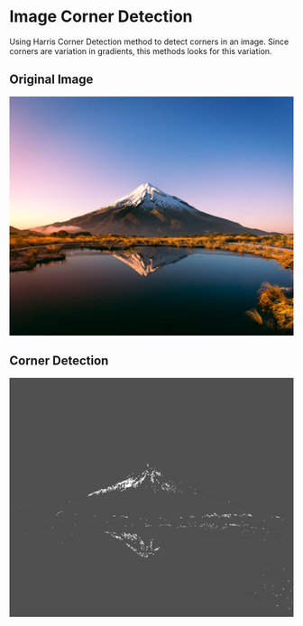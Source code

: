 # Image Corner Detection

Using Harris Corner Detection method to detect corners in an image. Since corners are variation in gradients, this methods looks for this variation.

## Original Image

![Alt text](image/scenery.jpg "Original Image")

## Corner Detection

![Alt text](image/corner_detection.jpg "Corner Detection")